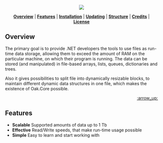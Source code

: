 <p align="center">
<a name="top" href="https://github.com/Skyne98/Oak"><img src="http://i.imgur.com/b6U8C1T.png"></a>
</p>

<p align="center">
<b><a href="#overview">Overview</a></b>
|
<b><a href="#features">Features</a></b>
|
<b><a href="#installation">Installation</a></b>
|
<b><a href="#updating">Updating</a></b>
|
<b><a href="#structure">Structure</a></b>
|
<b><a href="#credits">Credits</a></b>
|
<b><a href="#license">License</a></b>
</p>


## Overview

The primary goal is to provide .NET developers the tools to use files as run-time data storage, allowing them to exceed the amount of RAM on the particular machine, on which their program is running. The data can be stored (and manipulated) in file-based arrays, lists, queues, dictionaries and trees.

Also it gives possibilities to split file into dynamically resizable blocks, to maintain different dynamic data structures in one file, which makes the existence of Oak.Core possible.

<p align="right"><a href="#top">:arrow_up:</a></p>

## Features

- **Scalable**  Supported amounts of data up to 1 Tb
- **Effective** Read/Write speeds, that make run-time usage possible
- **Simple**    Easy to learn and start working with
